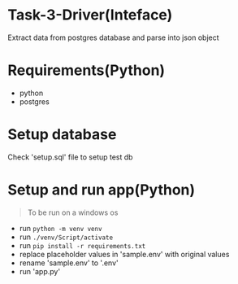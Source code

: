 # Task-3-Driver(Inteface)
Extract data from postgres database and parse into json object

# Requirements(Python)
- python
- postgres

# Setup database
Check 'setup.sql' file to setup test db

# Setup and run app(Python)
> To be run on a windows os
- run `python -m venv venv`
- run `./venv/Script/activate`
- run `pip install -r requirements.txt`
- replace placeholder values in 'sample.env' with original values
- rename 'sample.env' to '.env'
- run 'app.py'
